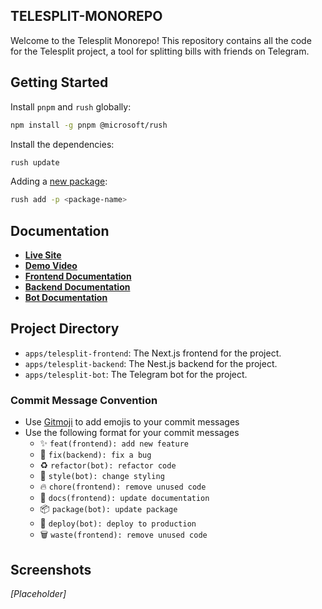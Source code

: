 ## TELESPLIT-MONOREPO

Welcome to the Telesplit Monorepo! This repository contains all the code for the Telesplit project, a tool for splitting bills with friends on Telegram.

## Getting Started

Install `pnpm` and `rush` globally:

```bash
npm install -g pnpm @microsoft/rush
```

Install the dependencies:

```bash
rush update
```

Adding a [new package](https://rushjs.io/pages/commands/rush_add/):

```bash
rush add -p <package-name>
```

## Documentation

- [**Live Site**]()
- [**Demo Video**]()
- [**Frontend Documentation**](./apps/telesplit-frontend/README.md)
- [**Backend Documentation**](./apps/telesplit-backend/README.md)
- [**Bot Documentation**](./apps/telesplit-bot/README.md)

## Project Directory

- `apps/telesplit-frontend`: The Next.js frontend for the project.
- `apps/telesplit-backend`: The Nest.js backend for the project.
- `apps/telesplit-bot`: The Telegram bot for the project.

### Commit Message Convention

- Use [Gitmoji](https://gitmoji.dev/) to add emojis to your commit messages
- Use the following format for your commit messages
  - :sparkles: `feat(frontend): add new feature`
  - :bug: `fix(backend): fix a bug`
  - :recycle: `refactor(bot): refactor code`
  - :art: `style(bot): change styling`
  - :fire: `chore(frontend): remove unused code`
  - :memo: `docs(frontend): update documentation`
  - :package: `package(bot): update package`
  - :rocket: `deploy(bot): deploy to production`
  - :wastebasket: `waste(frontend): remove unused code`

## Screenshots

_[Placeholder]_
